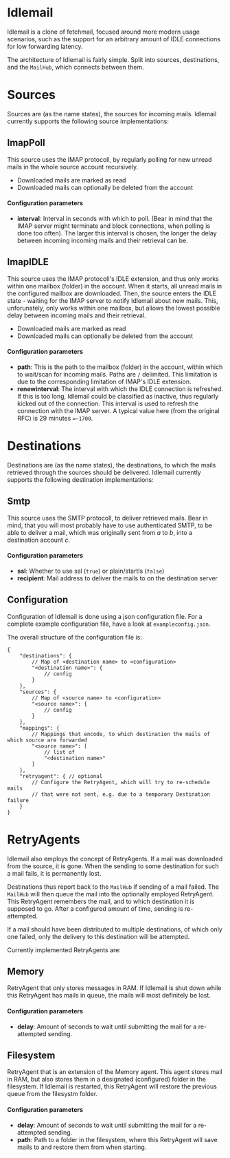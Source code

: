 # Idlemail

Idlemail is a clone of fetchmail, focused around more modern usage scenarios, such as the support for an arbitrary amount of IDLE connections for low forwarding latency.

The architecture of Idlemail is fairly simple.
Split into sources, destinations, and the `MailHub`, which connects between them.

# Sources
Sources are (as the name states), the sources for incoming mails.
Idlemail currently supports the following source implementations:

## ImapPoll
This source uses the IMAP protocoll, by regularly polling for new unread mails in the whole source account recursively.
- Downloaded mails are marked as read
- Downloaded mails can optionally be deleted from the account

#### Configuration parameters
- **interval**: Interval in seconds with which to poll. (Bear in mind that the IMAP server might terminate and block connections, when polling is done too often). The larger this interval is chosen, the longer the delay between incoming incoming mails and their retrieval can be.

##  ImapIDLE
This source uses the IMAP protocoll's IDLE extension, and thus only works within one mailbox (folder) in the account. When it starts, all unread mails in the configured mailbox are downloaded. Then, the source enters the IDLE state - waiting for the IMAP server to notify Idlemail about new mails. This, unforunately, only works within one mailbox, but allows the lowest possible delay between incoming mails and their retrieval.
- Downloaded mails are marked as read
- Downloaded mails can optionally be deleted from the account

#### Configuration parameters
- **path**: This is the path to the mailbox (folder) in the account, within which to wait/scan for incoming mails. Paths are `/` delimited. This limitation is due to the corresponding limitation of IMAP's IDLE extension.
- **renewinterval**: The interval with which the IDLE connection is refreshed. If this is too long, Idlemail could be classified as inactive, thus regularly kicked out of the connection. This interval is used to refresh the connection with the IMAP server. A typical value here (from the original RFC) is 29 minutes `=~1700`.

# Destinations
Destinations are (as the name states), the destinations, to which the mails retrieved through the sources should be delivered.
Idlemail currently supports the following destination implementations:

## Smtp
This source uses the SMTP protocoll, to deliver retrieved mails.
Bear in mind, that you will most probably have to use authenticated SMTP, to be able to deliver a mail, which was originally sent from *a* to *b*, into a destination account *c*.

#### Configuration parameters
- **ssl**: Whether to use ssl (`true`) or plain/startls (`false`)
- **recipient**: Mail address to deliver the mails to on the destination server

## Configuration
Configuration of Idlemail is done using a json configuration file.
For a complete example configuration file, have a look at `exampleconfig.json`.

The overall structure of the configuration file is:
```
{
    "destinations": {
        // Map of <destination name> to <configuration>
        "<destination name>": {
            // config
        }
    },
    "sources": {
        // Map of <source name> to <configuration>
        "<source name>": {
            // config
        }
    },
    "mappings": {
        // Mappings that encode, to which destination the mails of which source are forwarded
        "<source name>": [
            // list of
            "<destination name>"
        ]
    },
    "retryagent": { // optional
        // Configure the RetryAgent, which will try to re-schedule mails
        // that were not sent, e.g. due to a temporary Destination failure
    }
}
```

# RetryAgents
Idlemail also employs the concept of RetryAgents.
If a mail was downloaded from the source, it is gone. When the sending to some destination for such a mail fails, it is permanently lost.

Destinations thus report back to the `MailHub` if sending of a mail failed. The `MailHub` will then queue the mail into the optionally employed RetryAgent.
This RetryAgent remembers the mail, and to which destination it is supposed to go. After a configured amount of time, sending is re-attempted.

If a mail should have been distributed to multiple destinations, of which only one failed, only the delivery to this destination will be attempted.

Currently implemented RetryAgents are:

## Memory
RetryAgent that only stores messages in RAM.
If Idlemail is shut down while this RetryAgent has mails in queue, the mails will most definitely be lost.

#### Configuration parameters
- **delay**: Amount of seconds to wait until submitting the mail for a re-attempted sending.

## Filesystem
RetryAgent that is an extension of the Memory agent.
This agent stores mail in RAM, but also stores them in a designated (configured) folder in the filesystem.
If Idlemail is restarted, this RetryAgent will restore the previous queue from the filesystm folder.

#### Configuration parameters
- **delay**: Amount of seconds to wait until submitting the mail for a re-attempted sending.
- **path**: Path to a folder in the filesystem, where this RetryAgent will save mails to and restore them from when starting.